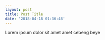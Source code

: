 ```yaml
---
layout: post
title: Post Title
date: '2018-04-18 01:36:48'
---
```

Lorem ipsum dolor sit amet amet cebeng beye
